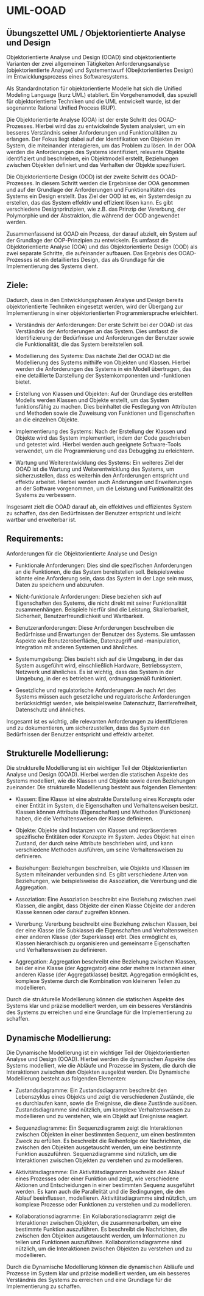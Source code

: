 # UML-OOAD
## Übungszettel UML / Objektorientierte Analyse und Design

Objektorientierte Analyse und Design (OOAD) sind objektorientierte Varianten der zwei allgemeinen Tätigkeiten Anforderungsanalyse (objektorientierte Analyse) und Systementwurf (Obejktorientiertes Design) im Entwicklungsprozess eines Softwaresystems.

Als Standardnotation für objektorientierte Modelle hat sich die Unified Modeling Language (kurz UML) etabliert. Ein Vorgehensmodell, das speziell für objektorientierte Techniken und die UML entwickelt wurde, ist der sogenannte Rational Unified Process (RUP).

Die Objektorientierte Analyse (OOA) ist der erste Schritt des OOAD-Prozesses. Hierbei wird das zu entwickelnde System analysiert, um ein besseres Verständnis seiner Anforderungen und Funktionalitäten zu erlangen. Der Fokus liegt dabei auf der Identifikation von Objekten im System, die miteinander interagieren, um das Problem zu lösen. In der OOA werden die Anforderungen des Systems identifiziert, relevante Objekte identifiziert und beschrieben, ein Objektmodell erstellt, Beziehungen zwischen Objekten definiert und das Verhalten der Objekte spezifiziert.

Die Objektorientierte Design (OOD) ist der zweite Schritt des OOAD-Prozesses. In diesem Schritt werden die Ergebnisse der OOA genommen und auf der Grundlage der Anforderungen und Funktionalitäten des Systems ein Design erstellt. Das Ziel der OOD ist es, ein Systemdesign zu erstellen, das das System effektiv und effizient lösen kann. Es gibt verschiedene Designprinzipien, wie z.B. das Prinzip der Vererbung, der Polymorphie und der Abstraktion, die während der OOD angewendet werden.

Zusammenfassend ist OOAD ein Prozess, der darauf abzielt, ein System auf der Grundlage der OOP-Prinzipien zu entwickeln. Es umfasst die Objektorientierte Analyse (OOA) und das Objektorientierte Design (OOD) als zwei separate Schritte, die aufeinander aufbauen. Das Ergebnis des OOAD-Prozesses ist ein detailliertes Design, das als Grundlage für die Implementierung des Systems dient.

## Ziele:
Dadurch, dass in den Entwicklungsphasen Analyse und Design bereits objektorientierte Techniken eingesetzt werden, wird der Übergang zur Implementierung in einer objektorientierten Programmiersprache erleichtert.

- Verständnis der Anforderungen: Der erste Schritt bei der OOAD ist das Verständnis der Anforderungen an das System. Dies umfasst die Identifizierung der Bedürfnisse und Anforderungen der Benutzer sowie die Funktionalität, die das System bereitstellen soll.

- Modellierung des Systems: Das nächste Ziel der OOAD ist die Modellierung des Systems mithilfe von Objekten und Klassen. Hierbei werden die Anforderungen des Systems in ein Modell übertragen, das eine detaillierte Darstellung der Systemkomponenten und -funktionen bietet.

- Erstellung von Klassen und Objekten: Auf der Grundlage des erstellten Modells werden Klassen und Objekte erstellt, um das System funktionsfähig zu machen. Dies beinhaltet die Festlegung von Attributen und Methoden sowie die Zuweisung von Funktionen und Eigenschaften an die einzelnen Objekte.

- Implementierung des Systems: Nach der Erstellung der Klassen und Objekte wird das System implementiert, indem der Code geschrieben und getestet wird. Hierbei werden auch geeignete Software-Tools verwendet, um die Programmierung und das Debugging zu erleichtern.

- Wartung und Weiterentwicklung des Systems: Ein weiteres Ziel der OOAD ist die Wartung und Weiterentwicklung des Systems, um sicherzustellen, dass es weiterhin den Anforderungen entspricht und effektiv arbeitet. Hierbei werden auch Änderungen und Erweiterungen an der Software vorgenommen, um die Leistung und Funktionalität des Systems zu verbessern.

Insgesamt zielt die OOAD darauf ab, ein effektives und effizientes System zu schaffen, das den Bedürfnissen der Benutzer entspricht und leicht wartbar und erweiterbar ist.

## Requirements:
Anforderungen für die Objektorientierte Analyse und Design

- Funktionale Anforderungen: Dies sind die spezifischen Anforderungen an die Funktionen, die das System bereitstellen soll. Beispielsweise könnte eine Anforderung sein, dass das System in der Lage sein muss, Daten zu speichern und abzurufen.

- Nicht-funktionale Anforderungen: Diese beziehen sich auf Eigenschaften des Systems, die nicht direkt mit seiner Funktionalität zusammenhängen. Beispiele hierfür sind die Leistung, Skalierbarkeit, Sicherheit, Benutzerfreundlichkeit und Wartbarkeit.

- Benutzeranforderungen: Diese Anforderungen beschreiben die Bedürfnisse und Erwartungen der Benutzer des Systems. Sie umfassen Aspekte wie Benutzeroberfläche, Datenzugriff und -manipulation, Integration mit anderen Systemen und ähnliches.

- Systemumgebung: Dies bezieht sich auf die Umgebung, in der das System ausgeführt wird, einschließlich Hardware, Betriebssystem, Netzwerk und ähnliches. Es ist wichtig, dass das System in der Umgebung, in der es betrieben wird, ordnungsgemäß funktioniert.

- Gesetzliche und regulatorische Anforderungen: Je nach Art des Systems müssen auch gesetzliche und regulatorische Anforderungen berücksichtigt werden, wie beispielsweise Datenschutz, Barrierefreiheit, Datenschutz und ähnliches.

Insgesamt ist es wichtig, alle relevanten Anforderungen zu identifizieren und zu dokumentieren, um sicherzustellen, dass das System den Bedürfnissen der Benutzer entspricht und effektiv arbeitet.

## Strukturelle Modellierung:
Die strukturelle Modellierung ist ein wichtiger Teil der Objektorientierten Analyse und Design (OOAD). Hierbei werden die statischen Aspekte des Systems modelliert, wie die Klassen und Objekte sowie deren Beziehungen zueinander. Die strukturelle Modellierung besteht aus folgenden Elementen:

- Klassen: Eine Klasse ist eine abstrakte Darstellung eines Konzepts oder einer Entität im System, die Eigenschaften und Verhaltensweisen besitzt. Klassen können Attribute (Eigenschaften) und Methoden (Funktionen) haben, die die Verhaltensweisen der Klasse definieren.

- Objekte: Objekte sind Instanzen von Klassen und repräsentieren spezifische Entitäten oder Konzepte im System. Jedes Objekt hat einen Zustand, der durch seine Attribute beschrieben wird, und kann verschiedene Methoden ausführen, um seine Verhaltensweisen zu definieren.

- Beziehungen: Beziehungen beschreiben, wie Objekte und Klassen im System miteinander verbunden sind. Es gibt verschiedene Arten von Beziehungen, wie beispielsweise die Assoziation, die Vererbung und die Aggregation.

- Assoziation: Eine Assoziation beschreibt eine Beziehung zwischen zwei Klassen, die angibt, dass Objekte der einen Klasse Objekte der anderen Klasse kennen oder darauf zugreifen können.

- Vererbung: Vererbung beschreibt eine Beziehung zwischen Klassen, bei der eine Klasse (die Subklasse) die Eigenschaften und Verhaltensweisen einer anderen Klasse (der Superklasse) erbt. Dies ermöglicht es, Klassen hierarchisch zu organisieren und gemeinsame Eigenschaften und Verhaltensweisen zu definieren.

- Aggregation: Aggregation beschreibt eine Beziehung zwischen Klassen, bei der eine Klasse (der Aggregator) eine oder mehrere Instanzen einer anderen Klasse (der Aggregatklasse) besitzt. Aggregation ermöglicht es, komplexe Systeme durch die Kombination von kleineren Teilen zu modellieren.

Durch die strukturelle Modellierung können die statischen Aspekte des Systems klar und präzise modelliert werden, um ein besseres Verständnis des Systems zu erreichen und eine Grundlage für die Implementierung zu schaffen.

## Dynamische Modellierung:
Die Dynamische Modellierung ist ein wichtiger Teil der Objektorientierten Analyse und Design (OOAD). Hierbei werden die dynamischen Aspekte des Systems modelliert, wie die Abläufe und Prozesse im System, die durch die Interaktionen zwischen den Objekten ausgelöst werden. Die Dynamische Modellierung besteht aus folgenden Elementen:

- Zustandsdiagramme: Ein Zustandsdiagramm beschreibt den Lebenszyklus eines Objekts und zeigt die verschiedenen Zustände, die es durchlaufen kann, sowie die Ereignisse, die diese Zustände auslösen. Zustandsdiagramme sind nützlich, um komplexe Verhaltensweisen zu modellieren und zu verstehen, wie ein Objekt auf Ereignisse reagiert.

- Sequenzdiagramme: Ein Sequenzdiagramm zeigt die Interaktionen zwischen Objekten in einer bestimmten Sequenz, um einen bestimmten Zweck zu erfüllen. Es beschreibt die Reihenfolge der Nachrichten, die zwischen den Objekten ausgetauscht werden, um eine bestimmte Funktion auszuführen. Sequenzdiagramme sind nützlich, um die Interaktionen zwischen Objekten zu verstehen und zu modellieren.

- Aktivitätsdiagramme: Ein Aktivitätsdiagramm beschreibt den Ablauf eines Prozesses oder einer Funktion und zeigt, wie verschiedene Aktionen und Entscheidungen in einer bestimmten Sequenz ausgeführt werden. Es kann auch die Parallelität und die Bedingungen, die den Ablauf beeinflussen, modellieren. Aktivitätsdiagramme sind nützlich, um komplexe Prozesse oder Funktionen zu verstehen und zu modellieren.

- Kollaborationsdiagramme: Ein Kollaborationsdiagramm zeigt die Interaktionen zwischen Objekten, die zusammenarbeiten, um eine bestimmte Funktion auszuführen. Es beschreibt die Nachrichten, die zwischen den Objekten ausgetauscht werden, um Informationen zu teilen und Funktionen auszuführen. Kollaborationsdiagramme sind nützlich, um die Interaktionen zwischen Objekten zu verstehen und zu modellieren.

Durch die Dynamische Modellierung können die dynamischen Abläufe und Prozesse im System klar und präzise modelliert werden, um ein besseres Verständnis des Systems zu erreichen und eine Grundlage für die Implementierung zu schaffen.
